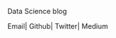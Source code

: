 ---
---
Data Science blog


<a style="text-decoration:none" href="mailto:georgeball95@gmail.com">Email</a>|
<a style="text-decoration:none" href="https://github.com/georgeball95">Github</a>|
<a style="text-decoration:none" color="#357edd" href="https://twitter.com/GeorgeBall95">Twitter</a>|
<a style="text-decoration:none" href="https://medium.com/@GeorgeBall95">Medium</a>

